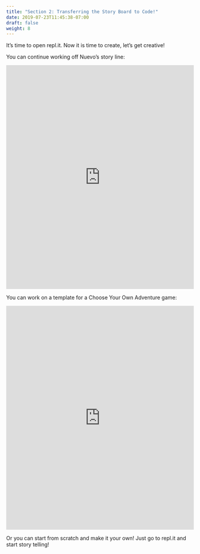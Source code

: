 ```yaml
---
title: "Section 2: Transferring the Story Board to Code!"
date: 2019-07-23T11:45:38-07:00
draft: false
weight: 8
---
```


It’s time to open repl.it. Now it is time to create, let’s get creative!

You can continue working off Nuevo’s story line:

<iframe height="600px" width="100%" src="https://repl.it/@nuevofoundation/PythonGuessAdventureNuevoSample?lite=true" scrolling="no" frameborder="no" allowtransparency="true" allowfullscreen="true" sandbox="allow-forms allow-pointer-lock allow-popups allow-same-origin allow-scripts allow-modals"></iframe>

You can work on a template for a Choose Your Own Adventure game:

<iframe height="600px" width="100%" src="https://repl.it/@nuevofoundation/PythonGuessAdventureBlank?lite=true" scrolling="no" frameborder="no" allowtransparency="true" allowfullscreen="true" sandbox="allow-forms allow-pointer-lock allow-popups allow-same-origin allow-scripts allow-modals"></iframe>

Or you can start from scratch and make it your own! Just go to repl.it and start story telling!
